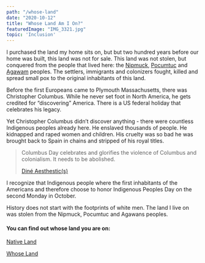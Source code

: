 ```yaml
---
path: "/whose-land"
date: "2020-10-12"
title: "Whose Land Am I On?"
featuredImage: "IMG_3321.jpg"
topic: 'Inclusion'
---
```


I purchased the land my home sits on, but but two hundred years before our home was built, this land was not for sale.  This land was not stolen, but conquered from the people that lived here: the [Nipmuck](https://en.wikipedia.org/wiki/Nipmuc), [Pocumtuc](https://en.wikipedia.org/wiki/Pocomtuc) and [Agawam](https://en.wikipedia.org/wiki/Agawam_people) peoples.  The settlers, immigrants and colonizers fought, killed and spread small pox to the original inhabitants of this land.

Before the first Europeans came to Plymouth Massachusetts, there was Christopher Columbus.  While he never set foot in North America, he gets credited for “discovering” America.  There is a US federal holiday that celebrates his legacy.

Yet Christopher Columbus didn’t discover anything - there were countless Indigenous peoples already here.  He enslaved thousands of people.  He kidnapped and raped women and children.  His cruelty was so bad he was brought back to Spain in chains and stripped of his royal titles.

> Columbus Day celebrates and glorifies the violence of Columbus and colonialism.  It needs to be abolished.
>
> [Diné Aesthestic(s)](https://www.instagram.com/dineaesthetics/)

I recognize that Indigenous people where the first inhabitants of the Americans and therefore choose to honor Indigenous Peoples Day on the second Monday in October. 

History does not start with the footprints of white men.  The land I live on was stolen from the Nipmuck, Pocumtuc and Agawans peoples.

#### You can find out whose land you are on:
[Native Land](https://native-land.ca)

[Whose Land](https://www.whose.land/en/)
